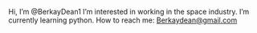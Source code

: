 Hi, I’m @BerkayDean1
I’m interested in working in the space industry.
I’m currently learning python.
How to reach me: Berkaydean@gmail.com

<!---
BerkayDean1/BerkayDean1 is a ✨ special ✨ repository because its `README.md` (this file) appears on your GitHub profile.
You can click the Preview link to take a look at your changes.
--->
